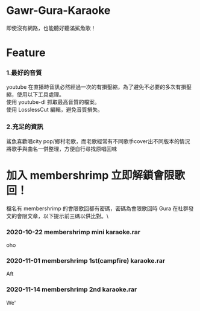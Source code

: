 # Gawr-Gura-Karaoke
即使沒有網路，也能聽好聽滿鯊魚歌！

# Feature
### 1.最好的音質
youtube 在直播時音訊必然經過一次的有損壓縮，為了避免不必要的多次有損壓縮，使用以下工具處理。\
使用 youtube-dl 抓取最高音質的檔案。\
使用 LosslessCut 編輯，避免音質損失。

### 2.充足的資訊
鯊魚喜歡唱city pop/鄉村老歌，而老歌經常有不同歌手cover出不同版本的情況\
將歌手與曲名一併整理，方便自行尋找原唱回味

# 加入 membershrimp 立即解鎖會限歌回！
檔名有 membershrimp 的會限歌回都有密碼，密碼為會限歌回時 Gura 在社群發文的會限文章，以下提示前三碼以供比對。\

### 2020-10-22 membershrimp mini karaoke.rar
oho
### 2020-11-01 membershrimp 1st(campfire) karaoke.rar
Aft
### 2020-11-14 membershrimp 2nd karaoke.rar
We'
